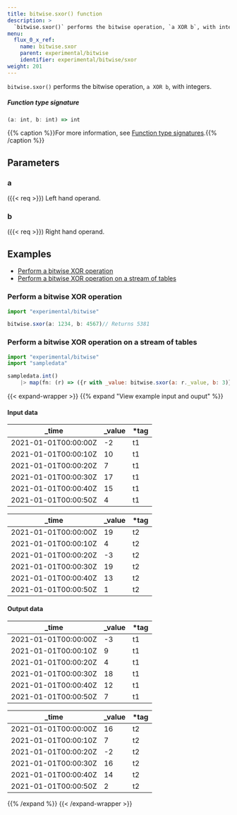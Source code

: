 ```yaml
---
title: bitwise.sxor() function
description: >
  `bitwise.sxor()` performs the bitwise operation, `a XOR b`, with integers.
menu:
  flux_0_x_ref:
    name: bitwise.sxor
    parent: experimental/bitwise
    identifier: experimental/bitwise/sxor
weight: 201
---
```


<!------------------------------------------------------------------------------

IMPORTANT: This page was generated from comments in the Flux source code. Any
edits made directly to this page will be overwritten the next time the
documentation is generated. 

To make updates to this documentation, update the function comments above the
function definition in the Flux source code:

https://github.com/influxdata/flux/blob/master/stdlib/experimental/bitwise/bitwise.flux#L310-L310

Contributing to Flux: https://github.com/influxdata/flux#contributing
Fluxdoc syntax: https://github.com/influxdata/flux/blob/master/docs/fluxdoc.md

------------------------------------------------------------------------------->

`bitwise.sxor()` performs the bitwise operation, `a XOR b`, with integers.



##### Function type signature

```js
(a: int, b: int) => int
```

{{% caption %}}For more information, see [Function type signatures](/flux/v0.x/function-type-signatures/).{{% /caption %}}

## Parameters

### a
({{< req >}})
Left hand operand.



### b
({{< req >}})
Right hand operand.




## Examples

- [Perform a bitwise XOR operation](#perform-a-bitwise-xor-operation)
- [Perform a bitwise XOR operation on a stream of tables](#perform-a-bitwise-xor-operation-on-a-stream-of-tables)

### Perform a bitwise XOR operation

```js
import "experimental/bitwise"

bitwise.sxor(a: 1234, b: 4567)// Returns 5381

```


### Perform a bitwise XOR operation on a stream of tables

```js
import "experimental/bitwise"
import "sampledata"

sampledata.int()
    |> map(fn: (r) => ({r with _value: bitwise.sxor(a: r._value, b: 3)}))
```

{{< expand-wrapper >}}
{{% expand "View example input and ouput" %}}

#### Input data

| _time                | _value  | *tag |
| -------------------- | ------- | ---- |
| 2021-01-01T00:00:00Z | -2      | t1   |
| 2021-01-01T00:00:10Z | 10      | t1   |
| 2021-01-01T00:00:20Z | 7       | t1   |
| 2021-01-01T00:00:30Z | 17      | t1   |
| 2021-01-01T00:00:40Z | 15      | t1   |
| 2021-01-01T00:00:50Z | 4       | t1   |

| _time                | _value  | *tag |
| -------------------- | ------- | ---- |
| 2021-01-01T00:00:00Z | 19      | t2   |
| 2021-01-01T00:00:10Z | 4       | t2   |
| 2021-01-01T00:00:20Z | -3      | t2   |
| 2021-01-01T00:00:30Z | 19      | t2   |
| 2021-01-01T00:00:40Z | 13      | t2   |
| 2021-01-01T00:00:50Z | 1       | t2   |


#### Output data

| _time                | _value  | *tag |
| -------------------- | ------- | ---- |
| 2021-01-01T00:00:00Z | -3      | t1   |
| 2021-01-01T00:00:10Z | 9       | t1   |
| 2021-01-01T00:00:20Z | 4       | t1   |
| 2021-01-01T00:00:30Z | 18      | t1   |
| 2021-01-01T00:00:40Z | 12      | t1   |
| 2021-01-01T00:00:50Z | 7       | t1   |

| _time                | _value  | *tag |
| -------------------- | ------- | ---- |
| 2021-01-01T00:00:00Z | 16      | t2   |
| 2021-01-01T00:00:10Z | 7       | t2   |
| 2021-01-01T00:00:20Z | -2      | t2   |
| 2021-01-01T00:00:30Z | 16      | t2   |
| 2021-01-01T00:00:40Z | 14      | t2   |
| 2021-01-01T00:00:50Z | 2       | t2   |

{{% /expand %}}
{{< /expand-wrapper >}}
